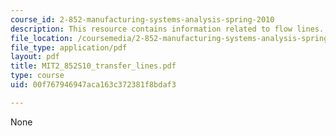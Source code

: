 ```yaml
---
course_id: 2-852-manufacturing-systems-analysis-spring-2010
description: This resource contains information related to flow lines.
file_location: /coursemedia/2-852-manufacturing-systems-analysis-spring-2010/00f767946947aca163c372381f8bdaf3_MIT2_852S10_transfer_lines.pdf
file_type: application/pdf
layout: pdf
title: MIT2_852S10_transfer_lines.pdf
type: course
uid: 00f767946947aca163c372381f8bdaf3

---
```

None